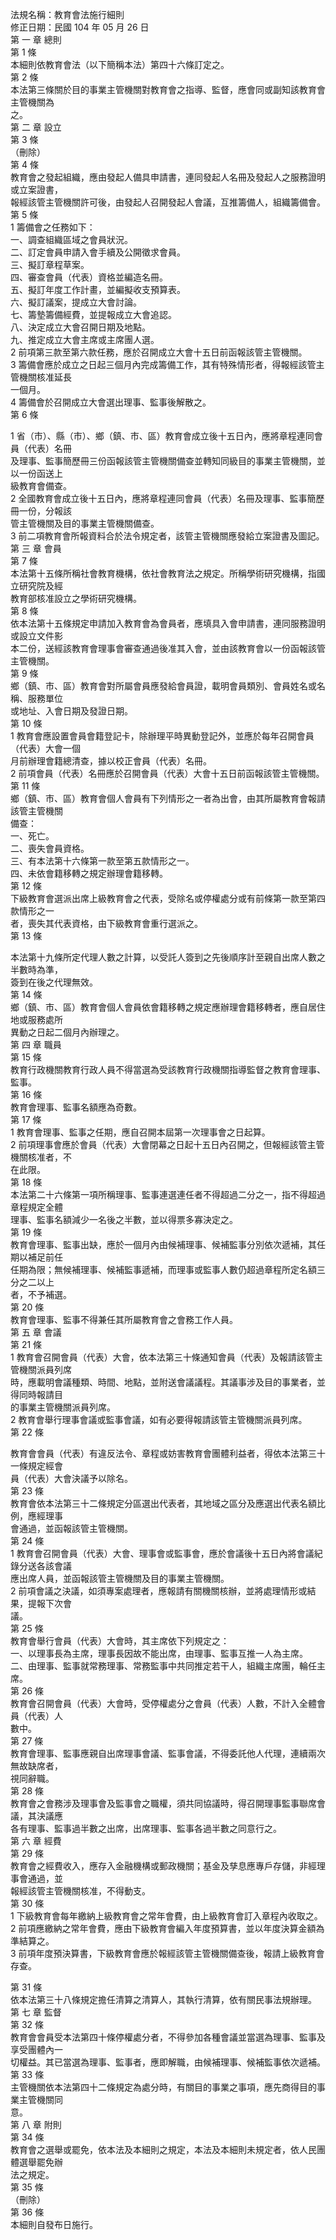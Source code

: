 法規名稱：教育會法施行細則  
修正日期：民國 104 年 05 月 26 日  
第 一 章 總則  
第 1 條  
本細則依教育會法（以下簡稱本法）第四十六條訂定之。  
第 2 條  
本法第三條關於目的事業主管機關對教育會之指導、監督，應會同或副知該教育會主管機關為  
之。  
第 二 章 設立  
第 3 條  
（刪除）  
第 4 條  
教育會之發起組織，應由發起人備具申請書，連同發起人名冊及發起人之服務證明或立案證書，  
報經該管主管機關許可後，由發起人召開發起人會議，互推籌備人，組織籌備會。  
第 5 條  
1 籌備會之任務如下：  
一、調查組織區域之會員狀況。  
二、訂定會員申請入會手續及公開徵求會員。  
三、擬訂章程草案。  
四、審查會員（代表）資格並編造名冊。  
五、擬訂年度工作計畫，並編擬收支預算表。  
六、擬訂議案，提成立大會討論。  
七、籌墊籌備經費，並提報成立大會追認。  
八、決定成立大會召開日期及地點。  
九、推定成立大會主席或主席團人選。  
2 前項第三款至第六款任務，應於召開成立大會十五日前函報該管主管機關。  
3 籌備會應於成立之日起三個月內完成籌備工作，其有特殊情形者，得報經該管主管機關核准延長  
一個月。  
4 籌備會於召開成立大會選出理事、監事後解散之。  
第 6 條  


1 省（市）、縣（市）、鄉（鎮、市、區）教育會成立後十五日內，應將章程連同會員（代表）名冊  
及理事、監事簡歷冊三份函報該管主管機關備查並轉知同級目的事業主管機關，並以一份函送上  
級教育會備查。  
2 全國教育會成立後十五日內，應將章程連同會員（代表）名冊及理事、監事簡歷冊一份，分報該  
管主管機關及目的事業主管機關備查。  
3 前二項教育會所報資料合於法令規定者，該管主管機關應發給立案證書及圖記。  
第 三 章 會員  
第 7 條  
本法第十五條所稱社會教育機構，依社會教育法之規定。所稱學術研究機構，指國立研究院及經  
教育部核准設立之學術研究機構。  
第 8 條  
依本法第十五條規定申請加入教育會為會員者，應填具入會申請書，連同服務證明或設立文件影  
本二份，送經該教育會理事會審查通過後准其入會，並由該教育會以一份函報該管主管機關。  
第 9 條  
鄉（鎮、市、區）教育會對所屬會員應發給會員證，載明會員類別、會員姓名或名稱、服務單位  
或地址、入會日期及發證日期。  
第 10 條  
1 教育會應設置會員會籍登記卡，除辦理平時異動登記外，並應於每年召開會員（代表）大會一個  
月前辦理會籍總清查，據以校正會員（代表）名冊。  
2 前項會員（代表）名冊應於召開會員（代表）大會十五日前函報該管主管機關。  
第 11 條  
鄉（鎮、市、區）教育會個人會員有下列情形之一者為出會，由其所屬教育會報請該管主管機關  
備查：  
一、死亡。  
二、喪失會員資格。  
三、有本法第十六條第一款至第五款情形之一。  
四、未依會籍移轉之規定辦理會籍移轉。  
第 12 條  
下級教育會選派出席上級教育會之代表，受除名或停權處分或有前條第一款至第四款情形之一  
者，喪失其代表資格，由下級教育會重行選派之。  
第 13 條  


本法第十九條所定代理人數之計算，以受託人簽到之先後順序計至親自出席人數之半數時為準，  
簽到在後之代理無效。  
第 14 條  
鄉（鎮、市、區）教育會個人會員依會籍移轉之規定應辦理會籍移轉者，應自居住地或服務處所  
異動之日起二個月內辦理之。  
第 四 章 職員  
第 15 條  
教育行政機關教育行政人員不得當選為受該教育行政機關指導監督之教育會理事、監事。  
第 16 條  
教育會理事、監事名額應為奇數。  
第 17 條  
1 教育會理事、監事之任期，應自召開本屆第一次理事會之日起算。  
2 前項理事會應於會員（代表）大會閉幕之日起十五日內召開之，但報經該管主管機關核准者，不  
在此限。  
第 18 條  
本法第二十六條第一項所稱理事、監事連選連任者不得超過二分之一，指不得超過章程規定全體  
理事、監事名額減少一名後之半數，並以得票多寡決定之。  
第 19 條  
教育會理事、監事出缺，應於一個月內由候補理事、候補監事分別依次遞補，其任期以補足前任  
任期為限；無候補理事、候補監事遞補，而理事或監事人數仍超過章程所定名額三分之二以上  
者，不予補選。  
第 20 條  
教育會理事、監事不得兼任其所屬教育會之會務工作人員。  
第 五 章 會議  
第 21 條  
1 教育會召開會員（代表）大會，依本法第三十條通知會員（代表）及報請該管主管機關派員列席  
時，應載明會議種類、時間、地點，並附送會議議程。其議事涉及目的事業者，並得同時報請目  
的事業主管機關派員列席。  
2 教育會舉行理事會議或監事會議，如有必要得報請該管主管機關派員列席。  
第 22 條  


教育會會員（代表）有違反法令、章程或妨害教育會團體利益者，得依本法第三十一條規定經會  
員（代表）大會決議予以除名。  
第 23 條  
教育會依本法第三十二條規定分區選出代表者，其地域之區分及應選出代表名額比例，應經理事  
會通過，並函報該管主管機關。  
第 24 條  
1 教育會召開會員（代表）大會、理事會或監事會，應於會議後十五日內將會議紀錄分送各該會議  
應出席人員，並函報該管主管機關及目的事業主管機關。  
2 前項會議之決議，如須專案處理者，應報請有關機關核辦，並將處理情形或結果，提報下次會  
議。  
第 25 條  
教育會舉行會員（代表）大會時，其主席依下列規定之：  
一、以理事長為主席，理事長因故不能出席，由理事、監事互推一人為主席。  
二、由理事、監事就常務理事、常務監事中共同推定若干人，組織主席團，輪任主席。  
第 26 條  
教育會召開會員（代表）大會時，受停權處分之會員（代表）人數，不計入全體會員（代表）人  
數中。  
第 27 條  
教育會理事、監事應親自出席理事會議、監事會議，不得委託他人代理，連續兩次無故缺席者，  
視同辭職。  
第 28 條  
教育會之會務涉及理事會及監事會之職權，須共同協議時，得召開理事監事聯席會議，其決議應  
各有理事、監事過半數之出席，出席理事、監事各過半數之同意行之。  
第 六 章 經費  
第 29 條  
教育會之經費收入，應存入金融機構或郵政機關；基金及孳息應專戶存儲，非經理事會通過，並  
報經該管主管機關核准，不得動支。  
第 30 條  
1 下級教育會每年繳納上級教育會之常年會費，由上級教育會訂入章程內收取之。  
2 前項應繳納之常年會費，應由下級教育會編入年度預算書，並以年度決算金額為準結算之。  
3 前項年度預決算書，下級教育會應於報經該管主管機關備查後，報請上級教育會存查。  


第 31 條  
依本法第三十八條規定擔任清算之清算人，其執行清算，依有關民事法規辦理。  
第 七 章 監督  
第 32 條  
教育會會員受本法第四十條停權處分者，不得參加各種會議並當選為理事、監事及享受團體內一  
切權益。其已當選為理事、監事者，應即解職，由候補理事、候補監事依次遞補。  
第 33 條  
主管機關依本法第四十二條規定為處分時，有關目的事業之事項，應先商得目的事業主管機關同  
意。  
第 八 章 附則  
第 34 條  
教育會之選舉或罷免，依本法及本細則之規定，本法及本細則未規定者，依人民團體選舉罷免辦  
法之規定。  
第 35 條  
（刪除）  
第 36 條  
本細則自發布日施行。  


